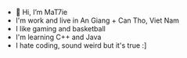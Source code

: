- 👋 Hi, I’m MaT7ie
- I'm work and live in An Giang + Can Tho, Viet Nam
- I like gaming and basketball
- I'm learning C++ and Java
- I hate coding, sound weird but it's true :]

<!---
mat7ie/mat7ie is a ✨ special ✨ repository because its `README.md` (this file) appears on your GitHub profile.
You can click the Preview link to take a look at your changes.
--->
